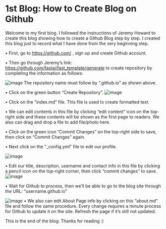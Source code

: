 # 1st Blog: How to Create Blog on Github

Welcome to my first blog. I followed the instructions of Jeremy Howard to create this blog showing how to create a Github Blog step by step. I created this blog just to record what I have done from the very beginning step. 

•	First, go to https://github.com/ , sign up and create Github account.

•	Then go through Jeremy’s link: https://github.com/fastai/fast_template/generate to create repository by completing the information as follows:

![image](https://github.com/ChandararithTho/ChandararithTho.github.io/assets/164129658/989e9fcf-311d-4376-bc5d-c953adf90616)
The repository name must follow by “.github.io” as shown above. 

•	Click on the green button “Create Repository”.
![image](https://github.com/ChandararithTho/ChandararithTho.github.io/assets/164129658/825312f4-fe91-419e-89a4-19b2826ef1d7)

•	Click on the “index.md” file. This file is used to create formatted text. 

•	We can edit contents in this file by clicking “edit content” icon on the top-right side and these contents will be shown as the first page to readers. We also can drag and drop a file to add file/photo here. 

•	Click on the green icon “Commit Changes” on the top-right side to save, then click on “Commit Changes” again. 

•	Next click on the “_config.yml” file to edit our profile. 

![image](https://github.com/ChandararithTho/ChandararithTho.github.io/assets/164129658/75957420-ca56-4015-93d0-c6555e88123e)

•	Edit our title, description, username and contact info in this file by clicking a pencil icon on the top-right corner, then click “commit changes” to save. 
![image](https://github.com/ChandararithTho/ChandararithTho.github.io/assets/164129658/477783c1-2061-4af3-9b36-3dadf8bb7571)

•	Wait for Github to process, then we’ll be able to go to the blog site through the URL: “username.github.io”

![image](https://github.com/ChandararithTho/ChandararithTho.github.io/assets/164129658/b6731638-a685-497d-b2df-60c01bd628b1)
•	We also can edit About Page info by clicking on this “about.md” file and follow the same procedure. Every change requires a minute process for Github to update it on the site. Refresh the page if it’s still not updated. 

This is the end of the blog. Thanks for reading :)
